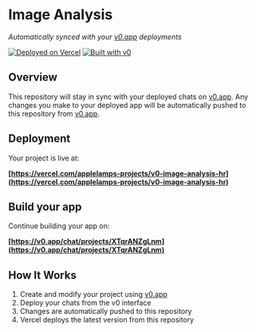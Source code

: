 # Image Analysis

*Automatically synced with your [v0.app](https://v0.app) deployments*

[![Deployed on Vercel](https://img.shields.io/badge/Deployed%20on-Vercel-black?style=for-the-badge&logo=vercel)](https://vercel.com/applelamps-projects/v0-image-analysis-hr)
[![Built with v0](https://img.shields.io/badge/Built%20with-v0.app-black?style=for-the-badge)](https://v0.app/chat/projects/XTqrANZgLnm)

## Overview

This repository will stay in sync with your deployed chats on [v0.app](https://v0.app).
Any changes you make to your deployed app will be automatically pushed to this repository from [v0.app](https://v0.app).

## Deployment

Your project is live at:

**[https://vercel.com/applelamps-projects/v0-image-analysis-hr](https://vercel.com/applelamps-projects/v0-image-analysis-hr)**

## Build your app

Continue building your app on:

**[https://v0.app/chat/projects/XTqrANZgLnm](https://v0.app/chat/projects/XTqrANZgLnm)**

## How It Works

1. Create and modify your project using [v0.app](https://v0.app)
2. Deploy your chats from the v0 interface
3. Changes are automatically pushed to this repository
4. Vercel deploys the latest version from this repository
